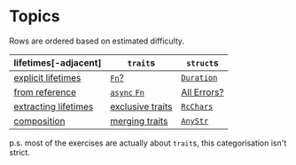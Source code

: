 # Topics

Rows are ordered based on estimated difficulty.

| lifetimes\[-adjacent\] | `trait`s           | `struct`s     |
|------------------------|--------------------|---------------|
| [explicit lifetimes]   | [`Fn`?]            | [`Duration`]  |
| [from reference]       | [`async` `Fn`]     | [All Errors?] |
| [extracting lifetimes] | [exclusive traits] | [`RcChars`]   |
| [composition]          | [merging traits]   | [`AnyStr`]    |

p.s. most of the exercises are actually about `trait`s, this categorisation isn't strict.

[explicit lifetimes]: ./exercises/refbind.md
[`Fn`?]: ./exercises/bind.md
[`RcChars`]: ./exercises/rcchars.md
[extracting lifetimes]: ./exercises/bool_stream.md
[exclusive traits]: ./exercises/multiple_blanket.md
[merging traits]: ./exercises/mode.md
[`AnyStr`]: ./exercises/anystr.md
[composition]: ./exercises/composition.md
[`Duration`]: ./exercises/duration.md
[All Errors?]: ./exercises/all_errors.md
[from reference]: ./exercises/fromref.md
[`async` `Fn`]: ./exercises/async_fn.md
